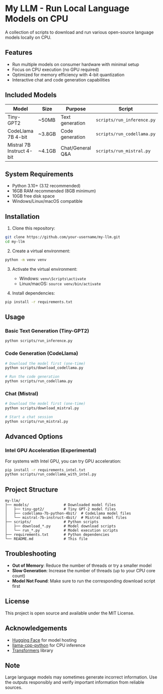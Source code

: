 # My LLM - Run Local Language Models on CPU

A collection of scripts to download and run various open-source language models locally on CPU.

## Features

- Run multiple models on consumer hardware with minimal setup
- Focus on CPU execution (no GPU required)
- Optimized for memory efficiency with 4-bit quantization
- Interactive chat and code generation capabilities

## Included Models

| Model                     | Size   | Purpose          | Script                     |
| ------------------------- | ------ | ---------------- | -------------------------- |
| Tiny-GPT2                 | ~50MB  | Text generation  | `scripts/run_inference.py` |
| CodeLlama 7B 4-bit        | ~3.8GB | Code generation  | `scripts/run_codellama.py` |
| Mistral 7B Instruct 4-bit | ~4.1GB | Chat/General Q&A | `scripts/run_mistral.py`   |

## System Requirements

- Python 3.10+ (3.12 recommended)
- 16GB RAM recommended (8GB minimum)
- 10GB free disk space
- Windows/Linux/macOS compatible

## Installation

1. Clone this repository:

```bash
git clone https://github.com/your-username/my-llm.git
cd my-llm
```

2. Create a virtual environment:

```bash
python -m venv venv
```

3. Activate the virtual environment:

   - Windows: `venv\Scripts\activate`
   - Linux/macOS: `source venv/bin/activate`

4. Install dependencies:

```bash
pip install -r requirements.txt
```

## Usage

### Basic Text Generation (Tiny-GPT2)

```bash
python scripts/run_inference.py
```

### Code Generation (CodeLlama)

```bash
# Download the model first (one-time)
python scripts/download_codellama.py

# Run the code generation
python scripts/run_codellama.py
```

### Chat (Mistral)

```bash
# Download the model first (one-time)
python scripts/download_mistral.py

# Start a chat session
python scripts/run_mistral.py
```

## Advanced Options

### Intel GPU Acceleration (Experimental)

For systems with Intel GPU, you can try GPU acceleration:

```bash
pip install -r requirements_intel.txt
python scripts/run_codellama_with_intel.py
```

## Project Structure

```
my-llm/
├── models/                # Downloaded model files
│   ├── tiny-gpt2/         # Tiny GPT-2 model files
│   ├── codellama-7b-python-4bit/  # CodeLlama model files
│   └── mistral-7b-instruct-4bit/  # Mistral model files
├── scripts/               # Python scripts
│   ├── download_*.py      # Model download scripts
│   └── run_*.py           # Model execution scripts
├── requirements.txt       # Python dependencies
└── README.md              # This file
```

## Troubleshooting

- **Out of Memory**: Reduce the number of threads or try a smaller model
- **Slow Generation**: Increase the number of threads (up to your CPU core count)
- **Model Not Found**: Make sure to run the corresponding download script first

## License

This project is open source and available under the MIT License.

## Acknowledgements

- [Hugging Face](https://huggingface.co/) for model hosting
- [llama-cpp-python](https://github.com/abetlen/llama-cpp-python) for CPU inference
- [Transformers](https://github.com/huggingface/transformers) library

## Note

Large language models may sometimes generate incorrect information. Use the outputs responsibly and verify important information from reliable sources.
